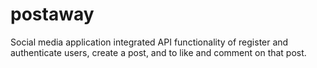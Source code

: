 # postaway
Social media application integrated API functionality of register and authenticate users, create a post, and to like and comment on that post.
